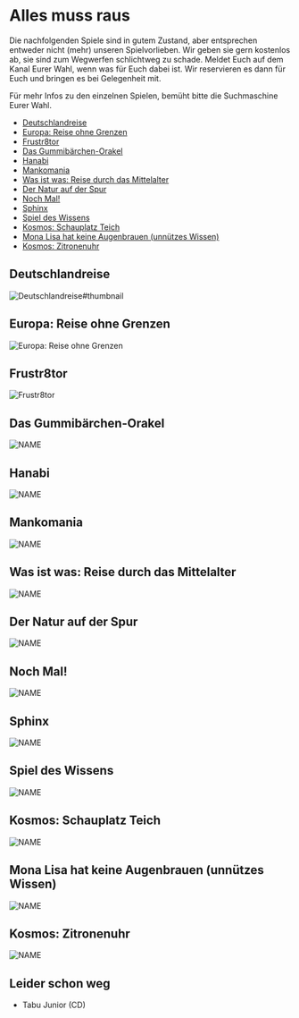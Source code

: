 # Alles muss raus

Die nachfolgenden Spiele sind in gutem Zustand, aber entsprechen entweder nicht (mehr) unseren Spielvorlieben. Wir geben sie gern kostenlos ab, sie sind zum Wegwerfen schlichtweg zu schade. Meldet Euch auf dem Kanal Eurer Wahl, wenn was für Euch dabei ist. Wir reservieren es dann für Euch und bringen es bei Gelegenheit mit.

Für mehr Infos zu den einzelnen Spielen, bemüht bitte die Suchmaschine Eurer Wahl.

* [Deutschlandreise](#deutschlandreise)
* [Europa: Reise ohne Grenzen](#europa--reise-ohne-grenzen)
* [Frustr8tor](#frustr8tor)
* [Das Gummibärchen-Orakel](#das-gummib-rchen-orakel)
* [Hanabi](#hanabi)
* [Mankomania](#mankomania)
* [Was ist was: Reise durch das Mittelalter](#was-ist-was--reise-durch-das-mittelalter)
* [Der Natur auf der Spur](#der-natur-auf-der-spur)
* [Noch Mal!](#noch-mal-)
* [Sphinx](#sphinx)
* [Spiel des Wissens](#spiel-des-wissens)
* [Kosmos: Schauplatz Teich](#kosmos--schauplatz-teich)
* [Mona Lisa hat keine Augenbrauen (unnützes Wissen)](#mona-lisa-hat-keine-augenbrauen--unn-tzes-wissen-)
* [Kosmos: Zitronenuhr](#kosmos--zitronenuhr)

## Deutschlandreise

![Deutschlandreise#thumbnail](market/img-deutschlandreise.jpg)

## Europa: Reise ohne Grenzen

![Europa: Reise ohne Grenzen](market/img-europa.jpg)

## Frustr8tor

![Frustr8tor](market/img-frustr8tor.jpg)

## Das Gummibärchen-Orakel

![NAME](market/img-gummibaerchen.jpg)

## Hanabi

![NAME](market/img-hanabi.jpg)

## Mankomania

![NAME](market/img-mankomania.jpg)

## Was ist was: Reise durch das Mittelalter

![NAME](market/img-mittelalter.jpg)

## Der Natur auf der Spur

![NAME](market/img-natur.jpg)

## Noch Mal!

![NAME](market/img-nochmal.jpg)

## Sphinx

![NAME](market/img-sphinx.jpg)

## Spiel des Wissens

![NAME](market/img-spiel-des-wissens.jpg)

## Kosmos: Schauplatz Teich

![NAME](market/img-teich.jpg)

## Mona Lisa hat keine Augenbrauen (unnützes Wissen)

![NAME](market/img-unnuetzes-wissen.jpg)

## Kosmos: Zitronenuhr

![NAME](market/img-zitronenuhr.jpg)

## Leider schon weg

* Tabu Junior (CD)
